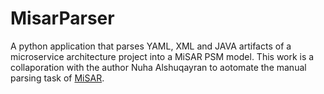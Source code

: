 # MisarParser
A python application that parses YAML, XML and JAVA artifacts of a microservice architecture project into a MiSAR PSM model. This work is a collaporation with the author Nuha Alshuqayran to aotomate the manual parsing task of [MiSAR](https://github.com/nuha77/MiSAR). 
